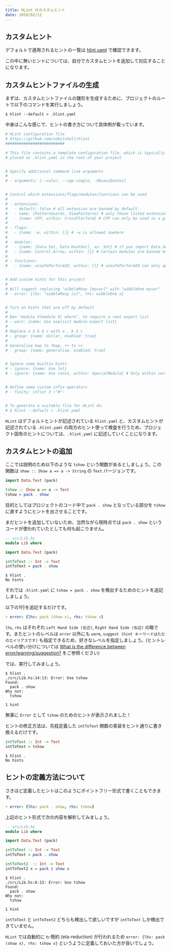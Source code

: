 ```yaml
---
title: HLint のカスタムヒント
date: 2018/02/12
---
```


## カスタムヒント

デフォルトで適用されるヒントの一覧は [hlint.yaml](https://github.com/ndmitchell/hlint/blob/master/data/hlint.yaml) で確認できます。

この中に無いヒントについては、自分でカスタムヒントを追加して対応することになります。

## カスタムヒントファイルの生成

まずは、カスタムヒントファイルの雛形を生成するために、プロジェクトのルートで以下のコマンドを実行しましょう。

```shell
$ hlint --default > .hlint.yaml
```

中身はこんな感じで、ヒントの書き方について具体例が載っています。

```yaml
# HLint configuration file
# https://github.com/ndmitchell/hlint
##########################

# This file contains a template configuration file, which is typically
# placed as .hlint.yaml in the root of your project


# Specify additional command line arguments
#
# - arguments: [--color, --cpp-simple, -XQuasiQuotes]


# Control which extensions/flags/modules/functions can be used
#
# - extensions:
#   - default: false # all extension are banned by default
#   - name: [PatternGuards, ViewPatterns] # only these listed extensions can be used
#   - {name: CPP, within: CrossPlatform} # CPP can only be used in a given module
#
# - flags:
#   - {name: -w, within: []} # -w is allowed nowhere
#
# - modules:
#   - {name: [Data.Set, Data.HashSet], as: Set} # if you import Data.Set qualified, it must be as 'Set'
#   - {name: Control.Arrow, within: []} # Certain modules are banned entirely
#
# - functions:
#   - {name: unsafePerformIO, within: []} # unsafePerformIO can only appear in no modules


# Add custom hints for this project
#
# Will suggest replacing "wibbleMany [myvar]" with "wibbleOne myvar"
# - error: {lhs: "wibbleMany [x]", rhs: wibbleOne x}


# Turn on hints that are off by default
#
# Ban "module X(module X) where", to require a real export list
# - warn: {name: Use explicit module export list}
#
# Replace a $ b $ c with a . b $ c
# - group: {name: dollar, enabled: true}
#
# Generalise map to fmap, ++ to <>
# - group: {name: generalise, enabled: true}


# Ignore some builtin hints
# - ignore: {name: Use let}
# - ignore: {name: Use const, within: SpecialModule} # Only within certain modules


# Define some custom infix operators
# - fixity: infixr 3 ~^#^~


# To generate a suitable file for HLint do:
# $ hlint --default > .hlint.yaml
```

`HLint` はデフォルトヒントが記述されている `hlint.yaml` と、カスタムヒントが記述されている `.hlint.yaml` の両方のヒント使って検査を行うため、プロジェクト固有のヒントについては、`.hlint.yaml` に記述していくことになります。

## カスタムヒントの追加

ここでは説明のため以下のような `tshow` という関数があるとしましょう。この関数は `show :: Show a => a -> String` の `Text` バージョンです。

```haskell
import Data.Text (pack)

tshow :: Show a => a -> Text
tshow = pack . show
```

目的としてはプロジェクトのコード中で `pack . show` となっている部分を `tshow` に直すようにヒントを出させることです。

まだヒントを追加していないため、当然ながら現時点では `pack . show` というコードが使われていたとしても何も起こりません。

```haskell
-- src/Lib.hs
module Lib where

import Data.Text (pack)

intToText :: Int -> Text
intToText = pack . show
```

```shell
$ hlint .
No hints
```

それでは `.hlint.yaml` に `tshow = pack . show` を検出するためのヒントを追記しましょう。

以下の1行を追記するだけです。

```yaml
- error: {lhs: pack (show x), rhs: tshow x}
```

`lhs`, `rhs` はそれぞれ `Left Hand Side (左辺)`, `Right Hand Side (右辺)` の略です。またヒントのレベルは `error` 以外にも `warm`, `suggest (hint キーワードはただのエイリアスです)` も指定できるため、好きなレベルを指定しましょう。(ヒントレベルの使い分けについては [What is the difference between error/warning/suggestion?](https://github.com/ndmitchell/hlint#what-is-the-difference-between-errorwarningsuggestion) をご参照ください)

では、実行してみましょう。

```shell
$ hlint .
./src/Lib.hs:14:13: Error: Use tshow
Found:
  pack . show
Why not:
  tshow

1 hint
```

無事に `Error` として `tshow` のためのヒントが表示されました！

ヒントの修正方法は、先程定義した `intToText` 関数の実装をヒント通りに書き換えるだけです。

```haskell
intToText :: Int -> Text
intToText = tshow
```

```shell
$ hlint .
No hints
```

## ヒントの定義方法について

さきほど定義したヒントはこのようにポイントフリー形式で書くこともできます。

```yaml
- error: {lhs: pack . show, rhs: tshow}
```

上記のヒント形式で次の内容を解析してみましょう。

```haskell
-- src/Lib.hs
module Lib where

import Data.Text (pack)

intToText :: Int -> Text
intToText = pack . show

intToText2  :: Int -> Text
intToText2 x = pack $ show x
```

```shell
$ hlint .
./src/Lib.hs:6:13: Error: Use tshow
Found:
  pack . show
Why not:
  tshow

1 hint
```

`intToText` と `intToText2` どちらも検出して欲しいですが `intToText` しか検出できていません。

`HLint` では自動的に η-簡約 (eta-reduction) が行われるため `error: {lhs: pack (show x), rhs: tshow x}` というように定義しておいた方が良いでしょう。
